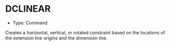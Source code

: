 # DCLINEAR

- Type: Command

Creates a horizontal, vertical, or rotated constraint based on the locations of the extension line origins and the dimension line.
